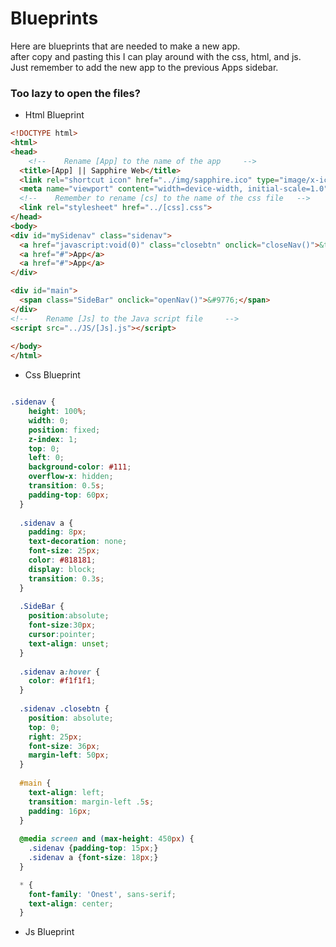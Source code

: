 


# Blueprints
Here are blueprints that are needed to make a new app.<br>
after copy and pasting this I can play around with the css, html, and js.<br>
Just remember to add the new app to the previous Apps sidebar.<br>

### Too lazy to open the files?
- Html Blueprint
```html
<!DOCTYPE html>
<html>
<head>
    <!--    Rename [App] to the name of the app     -->
  <title>[App] || Sapphire Web</title>
  <link rel="shortcut icon" href="../img/sapphire.ico" type="image/x-icon">
  <meta name="viewport" content="width=device-width, initial-scale=1.0">
  <!--    Remember to rename [cs] to the name of the css file   -->
  <link rel="stylesheet" href="../[css].css">
</head>
<body>
<div id="mySidenav" class="sidenav">
  <a href="javascript:void(0)" class="closebtn" onclick="closeNav()">&times;</a>
  <a href="#">App</a>
  <a href="#">App</a>
</div>

<div id="main">
  <span class="SideBar" onclick="openNav()">&#9776;</span>
</div>
<!--    Rename [Js] to the Java script file     -->
<script src="../JS/[Js].js"></script>
   
</body>
</html> 
```

- Css Blueprint
```css

.sidenav {
    height: 100%;
    width: 0;
    position: fixed;
    z-index: 1;
    top: 0;
    left: 0;
    background-color: #111;
    overflow-x: hidden;
    transition: 0.5s;
    padding-top: 60px;
  }
  
  .sidenav a {
    padding: 8px;
    text-decoration: none;
    font-size: 25px;
    color: #818181;
    display: block;
    transition: 0.3s;
  }
  
  .SideBar {
    position:absolute;
    font-size:30px;
    cursor:pointer;
    text-align: unset;
  }
  
  .sidenav a:hover {
    color: #f1f1f1;
  }
  
  .sidenav .closebtn {
    position: absolute;
    top: 0;
    right: 25px;
    font-size: 36px;
    margin-left: 50px;
  }
  
  #main {
    text-align: left;
    transition: margin-left .5s;
    padding: 16px;
  }
  
  @media screen and (max-height: 450px) {
    .sidenav {padding-top: 15px;}
    .sidenav a {font-size: 18px;}
  }

  * {
    font-family: 'Onest', sans-serif;
    text-align: center;
  }

```

- Js Blueprint
```js



```